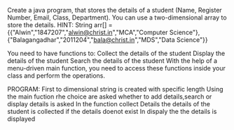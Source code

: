 Create a java program, that stores the details of a student (Name, Register Number, Email, Class, Department).
You can use a two-dimensional array to store the details.
HINT: String arr[] = {{"Alwin","1847207","alwin@christ.in","MCA","Computer Science"},{"Balagangadhar","2011204","bala@christ.in","MDS","Data Science"}}

You need to have functions to:
Collect the details of the student
Display the details of the student
Search the details of the student
With the help of a menu-driven main function, you need to access these functions inside your class and perform the operations.

PROGRAM:
First to dimensional string is created with specific length
Using the main fuction rhe choice are asked whether to add details,search or display details is asked 
In the function collect Details the details of the student is collected if the details doenot exist
In dispaly the the details is displayed
